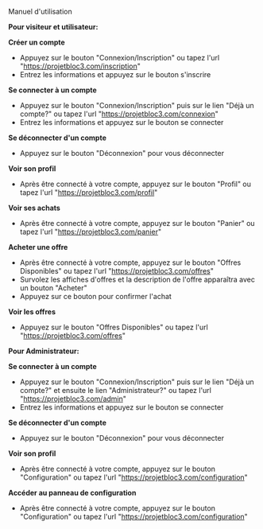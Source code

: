 Manuel d'utilisation

**Pour visiteur et utilisateur:**

**Créer un compte**

- Appuyez sur le bouton "Connexion/Inscription" ou tapez l'url "https://projetbloc3.com/inscription"
- Entrez les informations et appuyez sur le bouton s'inscrire

**Se connecter à un compte**

- Appuyez sur le bouton "Connexion/Inscription" puis sur le lien "Déjà un compte?"
ou tapez l'url "https://projetbloc3.com/connexion"
- Entrez les informations et appuyez sur le bouton se connecter

**Se déconnecter d'un compte**

- Appuyez sur le bouton "Déconnexion" pour vous déconnecter

**Voir son profil**

- Après être connecté à votre compte, appuyez sur le bouton "Profil"
ou tapez l'url "https://projetbloc3.com/profil"

**Voir ses achats**

- Après être connecté à votre compte, appuyez sur le bouton "Panier"
ou tapez l'url "https://projetbloc3.com/panier"

**Acheter une offre**

- Après être connecté à votre compte, appuyez sur le bouton "Offres Disponibles"
ou tapez l'url "https://projetbloc3.com/offres"
- Survolez les affiches d'offres et la description de l'offre apparaîtra
avec un bouton "Acheter"
- Appuyez sur ce bouton pour confirmer l'achat

**Voir les offres**

- Appuyez sur le bouton "Offres Disponibles" ou tapez l'url "https://projetbloc3.com/offres"

**Pour Administrateur:**

**Se connecter à un compte**

- Appuyez sur le bouton "Connexion/Inscription" puis sur le lien "Déjà un compte?" et ensuite le lien "Administrateur?"
ou tapez l'url "https://projetbloc3.com/admin"
- Entrez les informations et appuyez sur le bouton se connecter

**Se déconnecter d'un compte**

- Appuyez sur le bouton "Déconnexion" pour vous déconnecter

**Voir son profil**

- Après être connecté à votre compte, appuyez sur le bouton "Configuration"
ou tapez l'url "https://projetbloc3.com/configuration"

**Accéder au panneau de configuration**

- Après être connecté à votre compte, appuyez sur le bouton "Configuration"
ou tapez l'url "https://projetbloc3.com/configuration"

